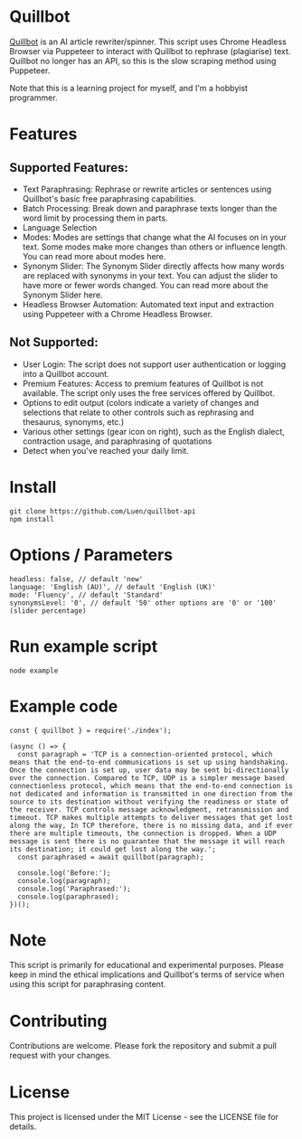 # Quillbot

 [Quillbot](https://quillbot.com/) is an AI article rewriter/spinner. This script uses Chrome Headless Browser via Puppeteer to interact with Quillbot to rephrase (plagiarise) text.
Quillbot no longer has an API, so this is the slow scraping method using Puppeteer.

Note that this is a learning project for myself, and I'm a hobbyist programmer.

# Features
## Supported Features:
- Text Paraphrasing: Rephrase or rewrite articles or sentences using Quillbot's basic free paraphrasing capabilities.
- Batch Processing: Break down and paraphrase texts longer than the word limit by processing them in parts.
- Language Selection 
- Modes: Modes are settings that change what the AI focuses on in your text. Some modes make more changes than others or influence length. You can read more about modes here.
- Synonym Slider: The Synonym Slider directly affects how many words are replaced with synonyms in your text. You can adjust the slider to have more or fewer words changed. You can read more about the Synonym Slider here.
- Headless Browser Automation: Automated text input and extraction using Puppeteer with a Chrome Headless Browser.

## Not Supported:
- User Login: The script does not support user authentication or logging into a Quillbot account.
- Premium Features: Access to premium features of Quillbot is not available. The script only uses the free services offered by Quillbot.
- Options to edit output (colors indicate a variety of changes and selections that relate to other controls such as rephrasing and thesaurus, synonyms, etc.)
- Various other settings (gear icon on right), such as the English dialect, contraction usage, and paraphrasing of quotations
- Detect when you've reached your daily limit.

# Install

```
git clone https://github.com/Luen/quillbot-api
npm install
```

# Options / Parameters

```
headless: false, // default 'new'
language: 'English (AU)', // default 'English (UK)'
mode: 'Fluency', // default 'Standard'
synonymsLevel: '0', // default '50' other options are '0' or '100' (slider percentage)
```

# Run example script

`node example`


# Example code

```
const { quillbot } = require('./index');

(async () => {
  const paragraph = 'TCP is a connection-oriented protocol, which means that the end-to-end communications is set up using handshaking. Once the connection is set up, user data may be sent bi-directionally over the connection. Compared to TCP, UDP is a simpler message based connectionless protocol, which means that the end-to-end connection is not dedicated and information is transmitted in one direction from the source to its destination without verifying the readiness or state of the receiver. TCP controls message acknowledgment, retransmission and timeout. TCP makes multiple attempts to deliver messages that get lost along the way, In TCP therefore, there is no missing data, and if ever there are multiple timeouts, the connection is dropped. When a UDP message is sent there is no guarantee that the message it will reach its destination; it could get lost along the way.';
  const paraphrased = await quillbot(paragraph);

  console.log('Before:');
  console.log(paragraph);
  console.log('Paraphrased:');
  console.log(paraphrased);
})();
```

# Note
This script is primarily for educational and experimental purposes. Please keep in mind the ethical implications and Quillbot's terms of service when using this script for paraphrasing content.

# Contributing
Contributions are welcome. Please fork the repository and submit a pull request with your changes.

# License
This project is licensed under the MIT License - see the LICENSE file for details.
